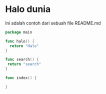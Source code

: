 # Halo dunia

Ini adalah contoh dari sebuah file README.md

```go
package main

func halo() {
  return "Halo"
}

func search() {
 return "search"
}

func index() {

}
```
